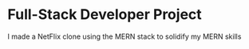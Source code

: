 # Full-Stack Developer Project

I made a NetFlix clone using the MERN stack to solidify my MERN skills
